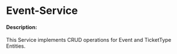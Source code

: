 # Event-Service

#### Description:

This Service implements CRUD operations for Event and TicketType Entities. 
